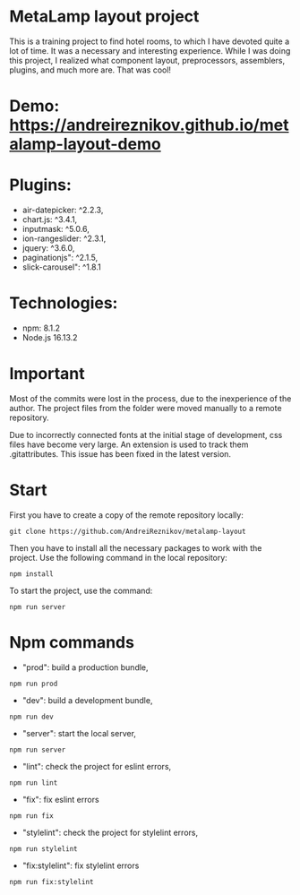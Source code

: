 # MetaLamp layout project

This is a training project to find hotel rooms, to which I have devoted quite a lot of time. It was a necessary and interesting experience. While I was doing this project, I realized what component layout, preprocessors, assemblers, plugins, and much more are. That was cool!

# Demo: https://andreireznikov.github.io/metalamp-layout-demo

# Plugins:

 - air-datepicker: ^2.2.3,
 - chart.js: ^3.4.1,
 - inputmask: ^5.0.6,
 - ion-rangeslider: ^2.3.1,
 - jquery: ^3.6.0,
 - paginationjs": ^2.1.5,
 - slick-carousel": ^1.8.1

# Technologies:

 - npm: 8.1.2
 - Node.js 16.13.2

# Important

Most of the commits were lost in the process, due to the inexperience of the author. The project files from the folder were moved manually to a remote repository.

Due to incorrectly connected fonts at the initial stage of development, css files have become very large. An extension is used to track them .gitattributes. This issue has been fixed in the latest version.

# Start

First you have to create a copy of the remote repository locally:

```
git clone https://github.com/AndreiReznikov/metalamp-layout
```

Then you have to install all the necessary packages to work with the project. Use the following command in the local repository:

```
npm install
```
To start the project, use the command:

```
npm run server
```

# Npm commands

- "prod": build a production bundle,
```
npm run prod
```
- "dev": build a development bundle,
```
npm run dev
```
- "server": start the local server,
```
npm run server
```
- "lint": check the project for eslint errors,
```
npm run lint
```
- "fix": fix eslint errors
```
npm run fix
```
- "stylelint": check the project for stylelint errors,
```
npm run stylelint
```
- "fix:stylelint": fix stylelint errors
```
npm run fix:stylelint
```
